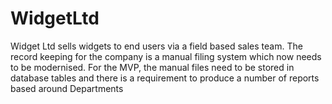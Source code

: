 # WidgetLtd
Widget Ltd sells widgets to end users via a field based sales team. The record keeping for the company is a manual filing system which now needs to be modernised. For the MVP, the manual files need to be stored in database tables and there is a requirement to produce a number of reports based around Departments

